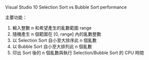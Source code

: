 Visual Studio 10
Selection Sort vs Bubble Sort performance

主要功能：
1. 輸入整數 n 和希望產生的亂數範圍 range
2. 隨機產生 n 個範圍在 [0, range] 內的亂數整數
3. 以 Selection Sort 自小至大排序此 n 個亂數
4. 以 Bubble Sort 自小至大排列此 n 個亂數
5. 印出 Sort 後的 n 個亂數與執行 Selection/Bubble Sort 的 CPU 時間
